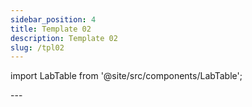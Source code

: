 ```yaml
---
sidebar_position: 4
title: Template 02
description: Template 02
slug: /tpl02
---
```


import LabTable from '@site/src/components/LabTable';

<LabTable index={2} internal={false} />
--- 